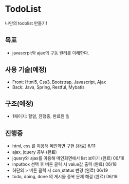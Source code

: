 # TodoList
나만의 todolist 만들기!

## 목표
- javascrpit와 ajax의 구동 원리를 이해한다.

## 사용 기술(예정)
- Front: Html5, Css3, Bootstrap, Javascript, Ajax
- Back: Java, Spring, Restful, Mybatis

## 구조(예정)
- 1페이지: 할일, 진행중, 완료된 일

## 진행중
- html, css 를 이용해 메인화면 구현 (완료) 6/11
- ajax, jquery 공부 (완료)
- jquery와 ajax를 이용해 메인화면에서 list 보이기 (완료) 06/18
- inputbox 선택 후 버튼 클릭 시 value값 출력 (완료) 06/18
- 하단의 > 버튼 클릭 시 con_status 변경 (완료) 06/19
- todo, doing, done 의 게시물 중복 문제 해결 (완료) 06/19
